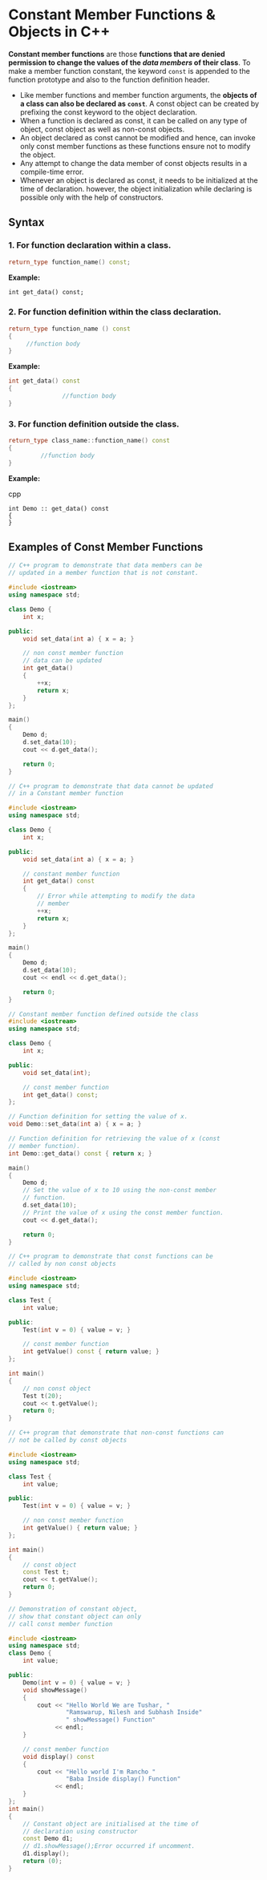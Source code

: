 # Constant Member Functions & Objects in C++

**Constant member functions** are those **functions that are denied permission to change the values of the *data members* of their class**. To make a member function constant, the keyword `const` is appended to the function prototype and also to the function definition header.

- Like member functions and member function arguments, the **objects of a class can also be declared as `const`**. A const object can be created by prefixing the const keyword to the object declaration.
- When a function is declared as const, it can be called on any type of object, const object as well as non-const objects. 
- An object declared as const cannot be modified and hence, can invoke only const member functions as these functions ensure not to modify the object. 
- Any attempt to change the data member of const objects results in a compile-time error.
- Whenever an object is declared as const, it needs to be initialized at the time of declaration. however, the object initialization while declaring is possible only with the help of constructors.

## Syntax

### 1. For function declaration within a class.

```cpp
return_type function_name() const;
```
**Example:**

```
int get_data() const;
```
### 2. For function definition within the class declaration.

```cpp
return_type function_name () const
{
     //function body
}
```

**Example:**

```cpp
int get_data() const
{
               //function body
}
```
### 3. For function definition outside the class.

```cpp
return_type class_name::function_name() const
{
         //function body
}
```
**Example:**

cpp
```
int Demo :: get_data() const
{
}
```

## Examples of Const Member Functions

```cpp
// C++ program to demonstrate that data members can be
// updated in a member function that is not constant.

#include <iostream>
using namespace std;

class Demo {
    int x;

public:
    void set_data(int a) { x = a; }

    // non const member function
    // data can be updated
    int get_data()
    {
        ++x;
        return x;
    }
};

main()
{
    Demo d;
    d.set_data(10);
    cout << d.get_data();

    return 0;
}
```

```cpp
// C++ program to demonstrate that data cannot be updated
// in a Constant member function

#include <iostream>
using namespace std;

class Demo {
    int x;

public:
    void set_data(int a) { x = a; }

    // constant member function
    int get_data() const
    {
        // Error while attempting to modify the data
        // member
        ++x;
        return x;
    }
};

main()
{
    Demo d;
    d.set_data(10);
    cout << endl << d.get_data();

    return 0;
}
```

```cpp
// Constant member function defined outside the class
#include <iostream>
using namespace std;

class Demo {
    int x;

public:
    void set_data(int);

    // const member function
    int get_data() const;
};

// Function definition for setting the value of x.
void Demo::set_data(int a) { x = a; }

// Function definition for retrieving the value of x (const
// member function).
int Demo::get_data() const { return x; }

main()
{
    Demo d;
    // Set the value of x to 10 using the non-const member
    // function.
    d.set_data(10);
    // Print the value of x using the const member function.
    cout << d.get_data();

    return 0;
}
```

```cpp
// C++ program to demonstrate that const functions can be
// called by non const objects

#include <iostream>
using namespace std;

class Test {
    int value;

public:
    Test(int v = 0) { value = v; }

    // const member function
    int getValue() const { return value; }
};

int main()
{
    // non const object
    Test t(20);
    cout << t.getValue();
    return 0;
}
```

```cpp
// C++ program that demonstrate that non-const functions can
// not be called by const objects

#include <iostream>
using namespace std;

class Test {
    int value;

public:
    Test(int v = 0) { value = v; }

    // non const member function
    int getValue() { return value; }
};

int main()
{
    // const object
    const Test t;
    cout << t.getValue();
    return 0;
}
```

```cpp
// Demonstration of constant object,
// show that constant object can only
// call const member function

#include <iostream>
using namespace std;
class Demo {
    int value;

public:
    Demo(int v = 0) { value = v; }
    void showMessage()
    {
        cout << "Hello World We are Tushar, "
                "Ramswarup, Nilesh and Subhash Inside"
                " showMessage() Function"
             << endl;
    }

    // const member function
    void display() const
    {
        cout << "Hello world I'm Rancho "
                "Baba Inside display() Function"
             << endl;
    }
};
int main()
{
    // Constant object are initialised at the time of
    // declaration using constructor
    const Demo d1;
    // d1.showMessage();Error occurred if uncomment.
    d1.display();
    return (0);
}
```